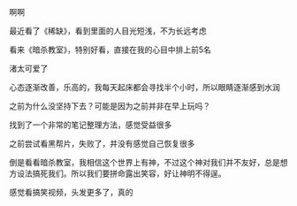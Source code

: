 啊啊

最近看了《稀缺》，看到里面的人目光短浅，不为长远考虑

看来《暗杀教室》，特别好看，直接在我的心目中排上前5名

渚太可爱了

心态逐渐改善，乐高的，我每天起床都会寻找半个小时，所以眼睛逐渐感到水润

之前为什么没坚持下去？可能是因为之前并非在早上玩吗？

找到了一个非常的笔记整理方法，感觉受益很多

之前尝试看黑帮片，失败了，并没有感觉自己恢复很多

倒是看看暗杀教室，我相信这个世界上有神，不过这个神对我们并不友好，总是想方设法搞死我们。所以我们要拼命露出笑容，好让神明不得逞。

感觉看搞笑视频，头发更多了，真的

